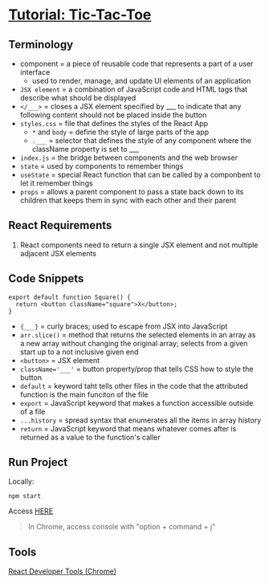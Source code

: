 # [Tutorial: Tic-Tac-Toe](https://react.dev/learn/tutorial-tic-tac-toe)


## Terminology
- component = a piece of reusable code that represents a part of a user interface
  - used to render, manage, and update UI elements of an application
- `JSX element` = a combination of JavaScript code and HTML tags that describe what should be displayed
- `</___>` = closes a JSX element specified by ___ to indicate that any following content should not be placed inside the button
- `styles.css` = file that defines the styles of the React App
  - `*` and `body` = define the style of large parts of the app
  - `.___` = selector that defines the style of any component where the className property is set to ___
- `index.js` = the bridge between components and the web browser
- `state` = used by components to remember things
- `useState` = special React function that can be called by a componbent to let it remember things
- `props` = allows a parent component to pass a state back down to its children that keeps them in sync with each other and their parent


## React Requirements
1. React components need to return a single JSX element and not multiple adjacent JSX elements


## Code Snippets
```
export default function Square() {
  return <button className="square">X</button>;
}
```
- `{___}` = curly braces; used to escape from JSX into JavaScript
- `arr.slice()` = method that returns the selected elements in an array as a new array without changing the original array; selects from a given start up to a not inclusive given end
- `<button>` = JSX element
- `className='___'` = button property/prop that tells CSS how to style the button
- `default` = keyword taht tells other files in the code that the attributed function is the main funciton of the file
- `export` = JavaScript keyword that makes a function accessible outside of a file
- `...history` = spread syntax that enumerates all the items in array history
- `return` = JavaScript keyword that means whatever comes after is returned as a value to the function's caller


## Run Project
Locally:
```
npm start
```
Access [HERE](http://localhost:3000/)
> In Chrome, access console with "option + command + j"

## Tools
[React Developer Tools (Chrome)](https://chromewebstore.google.com/detail/react-developer-tools/fmkadmapgofadopljbjfkapdkoienihi?hl=en)
